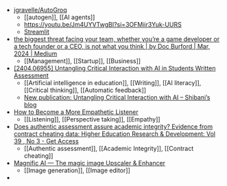 - [jgravelle/AutoGroq](https://github.com/jgravelle/AutoGroq)
	- [[autogen]], [[AI agents]]
	- https://youtu.be/Jm4UYVTwgBI?si=3OFMiir3Yuk-UURS
	- [Streamlit](https://autogroq.streamlit.app/)
- [the biggest threat facing your team, whether you’re a game developer or a tech founder or a CEO, is not what you think | by Doc Burford | Mar, 2024 | Medium](https://docseuss.medium.com/the-biggest-threat-facing-your-team-whether-youre-a-game-developer-or-a-tech-founder-or-a-ceo-is-8cd1ad359508)
	- [[Management]], [[Startup]], [[Business]]
- [[2404.06955] Untangling Critical Interaction with AI in Students Written Assessment](https://arxiv.org/abs/2404.06955)
	- [[Artificial intelligence in education]], [[Writing]], [[AI literacy]], [[Critical thinking]], [[Automatic feedback]]
	- [New publication: Untangling Critical Interaction with AI – Shibani’s blog](https://antonetteshibani.com/la/new-publication-untangling-critical-interaction-with-ai/)
- [How to Become a More Empathetic Listener](https://hbr.org/2024/04/how-to-become-a-more-empathetic-listener)
	- [[Listening]], [[Perspective taking]], [[Empathy]]
- [Does authentic assessment assure academic integrity? Evidence from contract cheating data: Higher Education Research & Development: Vol 39 , No 3 - Get Access](https://www.tandfonline.com/doi/full/10.1080/07294360.2019.1680956)
	- [[Authentic assessment]], [[Academic Integrity]], [[Contract cheating]]
- [Magnific AI — The magic image Upscaler & Enhancer](https://magnific.ai/)
	- [[Image generation]], [[Image editor]]
-